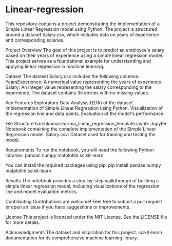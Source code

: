 # Linear-regression
This repository contains a project demonstrating the implementation of a Simple Linear Regression model using Python. The project is structured around a dataset Salary.csv, which includes data on years of experience and corresponding salaries.

Project Overview
The goal of this project is to predict an employee's salary based on their years of experience using a simple linear regression model. This project serves as a foundational example for understanding and applying linear regression in machine learning.

Dataset
The dataset Salary.csv includes the following columns:
YearsExperience: A numerical value representing the years of experience.
Salary: An integer value representing the salary corresponding to the experience.
The dataset contains 35 entries with no missing values.

Key Features
Exploratory Data Analysis (EDA) of the dataset.
Implementation of Simple Linear Regression using Python.
Visualization of the regression line and data points.
Evaluation of the model's performance.

File Structure
harshkumarsharma_linear_regression_template.ipynb: Jupyter Notebook containing the complete implementation of the Simple Linear Regression model.
Salary.csv: Dataset used for training and testing the model.

Requirements
To run the notebook, you will need the following Python libraries:
pandas
numpy
matplotlib
scikit-learn

You can install the required packages using pip:
pip install pandas numpy matplotlib scikit-learn

Results
The notebook provides a step-by-step walkthrough of building a simple linear regression model, including visualizations of the regression line and model evaluation metrics.

Contributing
Contributions are welcome! Feel free to submit a pull request or open an issue if you have suggestions or improvements.

License
This project is licensed under the MIT License. See the LICENSE file for more details.

Acknowledgments
The dataset and inspiration for this project.
scikit-learn documentation for its comprehensive machine learning library.
